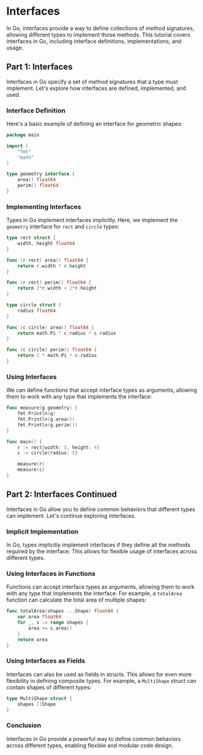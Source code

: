 # Interfaces

In Go, interfaces provide a way to define collections of method signatures, allowing different types to implement those methods. This tutorial covers interfaces in Go, including interface definitions, implementations, and usage.

## Part 1: Interfaces

Interfaces in Go specify a set of method signatures that a type must implement. Let's explore how interfaces are defined, implemented, and used.

### Interface Definition

Here's a basic example of defining an interface for geometric shapes:

```go
package main

import (
    "fmt"
    "math"
)

type geometry interface {
    area() float64
    perim() float64
}
```

### Implementing Interfaces

Types in Go implement interfaces implicitly. Here, we implement the `geometry` interface for `rect` and `circle` types:

```go
type rect struct {
    width, height float64
}

func (r rect) area() float64 {
    return r.width * r.height
}

func (r rect) perim() float64 {
    return 2*r.width + 2*r.height
}

type circle struct {
    radius float64
}

func (c circle) area() float64 {
    return math.Pi * c.radius * c.radius
}

func (c circle) perim() float64 {
    return 2 * math.Pi * c.radius
}
```

### Using Interfaces

We can define functions that accept interface types as arguments, allowing them to work with any type that implements the interface:

```go
func measure(g geometry) {
    fmt.Println(g)
    fmt.Println(g.area())
    fmt.Println(g.perim())
}

func main() {
    r := rect{width: 3, height: 4}
    c := circle{radius: 5}

    measure(r)
    measure(c)
}
```

## Part 2: Interfaces Continued

Interfaces in Go allow you to define common behaviors that different types can implement. Let's continue exploring interfaces.

### Implicit Implementation

In Go, types implicitly implement interfaces if they define all the methods required by the interface. This allows for flexible usage of interfaces across different types.

### Using Interfaces in Functions

Functions can accept interface types as arguments, allowing them to work with any type that implements the interface. For example, a `totalArea` function can calculate the total area of multiple shapes:

```go
func totalArea(shapes ...Shape) float64 {
    var area float64
    for _, s := range shapes {
        area += s.area()
    }
    return area
}
```

### Using Interfaces as Fields

Interfaces can also be used as fields in structs. This allows for even more flexibility in defining composite types. For example, a `MultiShape` struct can contain shapes of different types:

```go
type MultiShape struct {
    shapes []Shape
}
```

### Conclusion

Interfaces in Go provide a powerful way to define common behaviors across different types, enabling flexible and modular code design.